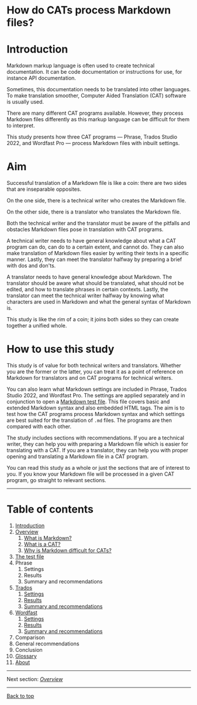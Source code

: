How do CATs process Markdown files? <!--Lepiej może: How CATs process Markdown files - JK-->
===

# Introduction

Markdown markup language is often used to create technical documentation. It can be code documentation or instructions for use, for instance API documentation.

Sometimes, this documentation needs to be translated into other languages. To make translation smoother, Computer Aided Translation (CAT) software is usually used.

There are many different CAT programs available. However, they process Markdown files differently as this markup language can be difficult for them to interpret.

This study presents how three CAT programs — Phrase, Trados Studio 2022, and Wordfast Pro — process Markdown files with inbuilt settings.

# Aim <!--To jest fragment pasujący bardziej do opisu, o celu jest w akapicie poniżej. Może połączyć go z Introduction, skondensować, są to ciekawe informacje i fajnie jest to napisane, tylko też nie wiem, czy znalazłyby się w instrukcji, ale jakby je napisać w taki sposób, żeby uzasadniały, po co ta instrukcja powstała, to jak najbardziej - JK-->

Successful translation of a Markdown file is like a coin: there are two sides that are inseparable opposites.

On the one side, there is a technical writer who creates the Markdown file. <!--Do ustalenia kwestia "the" i "a" przy tłumaczu i TEW - chodzi o kolejność: najpierw "a", potem "the", chyba, że chodzi o coś innego, a są kilka razy wymienieni - JK -->

On the other side, there is a translator who translates the Markdown file.

Both the technical writer and the translator must be aware of the pitfalls and obstacles Markdown files pose in translation with CAT programs.

A technical writer needs to have general knowledge about what a CAT program can do, can do to a certain extent, and cannot do. They can also make translation of Markdown files easier by writing their texts in a specific manner. Lastly, they can meet the translator halfway by preparing a brief with dos and don'ts.

A translator needs to have general knowledge about Markdown. The translator should be aware what should be translated, what should not be edited, and how to translate phrases in certain contexts. Lastly, the translator can meet the technical writer halfway by knowing what characters are used in Markdown and what the general syntax of Markdown is.

This study is like the rim of a coin; it joins both sides so they can create together a unified whole.

# How to use this study <!--Poniżej jest mowa o celu instrukcji, co bardziej by pasowało do akapitu powyżej - Cel. Może to przeformułować razem z powyższymi akapitami? - JK-->

This study is of value for both technical writers and translators. Whether you are the former or the latter, you can treat it as a point of reference on Markdown for translators and on CAT programs for technical writers.

You can also learn what Markdown settings are included in Phrase, Trados Studio 2022, and Wordfast Pro. The settings are applied separately and in conjunction to open a [Markdown test file](ref-test-file.md). This file covers basic and extended Markdown syntax and also embedded HTML tags. The aim is to test how the CAT programs process Markdown syntax and which settings are best suited for the translation of `.md` files. The programs are then compared with each other.

The study includes sections with recommendations. If you are a technical writer, they can help you with preparing a Markdown file which is easier for translating with a CAT. If you are a translator, they can help you with proper opening and translating a Markdown file in a CAT program.

You can read this study as a whole or just the sections that are of interest to you. If you know your Markdown file will be processed in a given CAT program, go straight to relevant sections.

---
# Table of contents

1. [Introduction](index.md)
2. [Overview](ref-overview.md)
	1. [What is Markdown?](ref-markdown.md)
	2. [What is a CAT?](ref-cat.md)
	3. [Why is Markdown difficult for CATs?](ref-why-md-difficult.md)
3. [The test file](ref-test-file.md)
4. Phrase
	1. Settings
	2. Results
	3. Summary and recommendations
5. [Trados](trados-00-overview.md)
	1. [Settings](trados-01-settings.md)
	2. [Results](trados-02-results.md)
	3. [Summary and recommendations](trados-03-summary-and-recommendations.md)
6. [Wordfast](wordfast-00-overview.md)
	1. [Settings](wordfast-01-settings.md)
	2. [Results](wordfast-02-results.md)
	3. [Summary and recommendations](wordfast-03-summary-and-recommendations.md)
7. Comparison
8. General recommendations
9. Conclusion
10. [Glossary](glossary.md)
11. [About](about.md)

---

Next section: *[Overview](ref-overview.md)*

---

[Back to top](#introduction)
